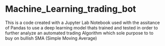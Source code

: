# Machine_Learning_trading_bot
This is a code created with a Jupyter Lab Notebook used with the assitance of Pandas to use a deep learning model thats trained and tested in order to further analyze an automated trading Algorithm which sole purpose to to buy on bullish SMA (Simple Moving Average) 
